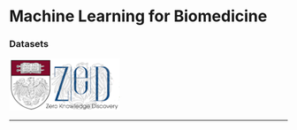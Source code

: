 # Machine Learning for Biomedicine

### Datasets

<img src="logo1.png" alt="drawing" style="width:200px;"/>

---


